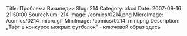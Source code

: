 Title: Проблема Википедии 
Slug: 214 
Category: xkcd 
Date: 2007-09-16 21:50:00 
SourceNum: 214 
Image: /comics/0214.png 
MicroImage: /comics/0214_micro.gif 
MiniImage: /comics/0214_mini.png 
Description: „Тафт в конкурсе мокрых футболок“ - ключевой образ здесь 

